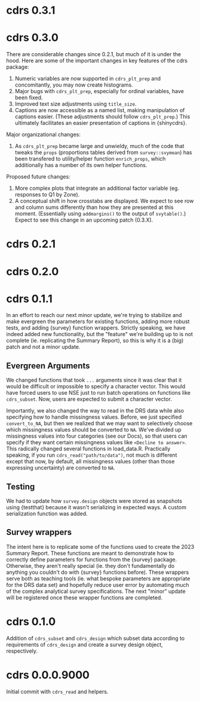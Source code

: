 # cdrs 0.3.1

# cdrs 0.3.0

There are considerable changes since 0.2.1, but much of it is under the hood. Here are some of the important changes in key features of the cdrs package:

1. Numeric variables are now supported in `cdrs_plt_prep` and concomitantly, you may now create histograms.
2. Major bugs with `cdrs_plt_prep`, especially for ordinal variables, have been fixed.
3. Improved text size adjustments using `title_size`.
4. Captions are now accessible as a named list, making manipulation of captions easier. (These adjustments should follow `cdrs_plt_prep`.) This ultimately facilitates an easier presentation of captions in \{shinycdrs\}.

Major organizational changes:

1. As `cdrs_plt_prep` became large and unwieldy, much of the code that tweaks the `props` (proportions tables derived from `survey::svymean`) has been transfered to utility/helper function `enrich_props`, which additionally has a number of its own helper functions.

Proposed future changes:

1. More complex plots that integrate an additional factor variable (eg. responses to Q1 by Zone).
2. A conceptual shift in how crosstabs are displayed. We expect to see row and column sums differently than how they are presented at this moment. (Essentially using `addmargins()` to the output of `svytable()`.) Expect to see this change in an upcoming patch (0.3.X). 

# cdrs 0.2.1

# cdrs 0.2.0

# cdrs 0.1.1

In an effort to reach our next minor update, we're trying to stabilize and make evergreen the parameters for existing functions, adding more robust tests, and adding {survey} function wrappers. Strictly speaking, we have indeed added new functionality, but the "feature" we're building up to is not complete (ie. replicating the Summary Report), so this is why it is a (big) patch and not a minor update.

## Evergreen Arguments

We changed functions that took `...` arguments since it was clear that it would be difficult or impossible to specify a character vector. This would have forced users to use NSE just to run batch operations on functions like `cdrs_subset`. Now, users are expected to submit a character vector. 

Importantly, we also changed the way to read in the DRS data while also specifying how to handle missingness values. Before, we just specified `convert_to_NA`, but then we realized that we may want to selectively choose which missingness values should be converted to `NA`. We've divided up missingness values into four categories (see our Docs), so that users can specify if they want certain missingness values like `<Decline to answer>`. This radically changed several functions in load_data.R. Practically speaking, if you run `cdrs_read("path/to/data")`, not much is different except that now, by default, all missingness values (other than those expressing uncertainty) are converted to `NA`. 

## Testing

We had to update how `survey.design` objects were stored as snapshots using {testthat} because it wasn't serializing in expected ways. A custom serialization function was added.

## Survey wrappers

The intent here is to replicate some of the functions used to create the 2023 Summary Report. These functions are meant to demonstrate how to correctly define parameters for functions from the {survey} package. Otherwise, they aren't really special (ie. they don't fundamentally do anything you couldn't do with {survey} functions before). These wrappers serve both as teaching tools (ie. what bespoke parameters are appropriate for the DRS data set) and hopefully reduce user error by automating much of the complex analytical survey specifications. The next "minor" update will be registered once these wrapper functions are completed.

# cdrs 0.1.0

Addition of `cdrs_subset` and `cdrs_design` which subset data according to requirements of `cdrs_design` and create a survey design object, respectively.

# cdrs 0.0.0.9000

Initial commit with `cdrs_read` and helpers.

